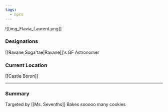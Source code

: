 ```yaml
---
tags:
  - npcs
---
```

![[img_Flavia_Laurent.png]]

### Designations
[[Ravane Soga'tae|Ravane]]'s GF
Astronomer

### Current Location
[[Castle Boron]]



___
### Summary
Targeted by [[Ms. Sevenths]] 
Bakes sooooo many cookies